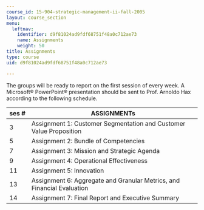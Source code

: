 ```yaml
---
course_id: 15-904-strategic-management-ii-fall-2005
layout: course_section
menu:
  leftnav:
    identifier: d9f81024ad9fdf68751f48a0c712ae73
    name: Assignments
    weight: 50
title: Assignments
type: course
uid: d9f81024ad9fdf68751f48a0c712ae73

---
```


The groups will be ready to report on the first session of every week. A Microsoft® PowerPoint® presentation should be sent to Prof. Arnoldo Hax according to the following schedule.

| ses # | ASSIGNMENTs |
| --- | --- |
| 3 | Assignment 1: Customer Segmentation and Customer Value Proposition |
| 5 | Assignment 2: Bundle of Competencies |
| 7 | Assignment 3: Mission and Strategic Agenda |
| 9 | Assignment 4: Operational Effectiveness |
| 11 | Assignment 5: Innovation |
| 13 | Assignment 6: Aggregate and Granular Metrics, and Financial Evaluation |
| 14 | Assignment 7: Final Report and Executive Summary